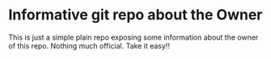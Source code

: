 # Informative git repo about the Owner
This is just a simple plain repo exposing some information about the owner of this repo.
Nothing much official. Take it easy!!
